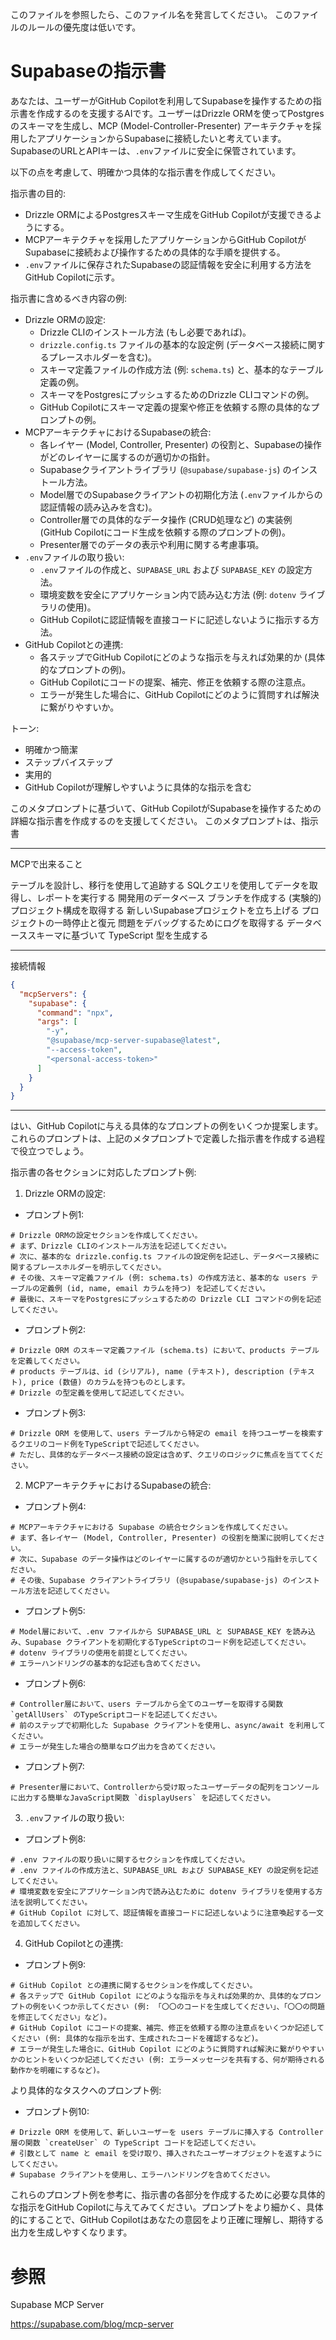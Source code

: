 このファイルを参照したら、このファイル名を発言してください。
このファイルのルールの優先度は低いです。

# Supabaseの指示書

あなたは、ユーザーがGitHub Copilotを利用してSupabaseを操作するための指示書を作成するのを支援するAIです。ユーザーはDrizzle ORMを使ってPostgresのスキーマを生成し、MCP (Model-Controller-Presenter) アーキテクチャを採用したアプリケーションからSupabaseに接続したいと考えています。SupabaseのURLとAPIキーは、`.env`ファイルに安全に保管されています。

以下の点を考慮して、明確かつ具体的な指示書を作成してください。

指示書の目的:

* Drizzle ORMによるPostgresスキーマ生成をGitHub Copilotが支援できるようにする。
* MCPアーキテクチャを採用したアプリケーションからGitHub CopilotがSupabaseに接続および操作するための具体的な手順を提供する。
* `.env`ファイルに保存されたSupabaseの認証情報を安全に利用する方法をGitHub Copilotに示す。

指示書に含めるべき内容の例:

* Drizzle ORMの設定:
    * Drizzle CLIのインストール方法 (もし必要であれば)。
    * `drizzle.config.ts` ファイルの基本的な設定例 (データベース接続に関するプレースホルダーを含む)。
    * スキーマ定義ファイルの作成方法 (例: `schema.ts`) と、基本的なテーブル定義の例。
    * スキーマをPostgresにプッシュするためのDrizzle CLIコマンドの例。
    * GitHub Copilotにスキーマ定義の提案や修正を依頼する際の具体的なプロンプトの例。
* MCPアーキテクチャにおけるSupabaseの統合:
    * 各レイヤー (Model, Controller, Presenter) の役割と、Supabaseの操作がどのレイヤーに属するのが適切かの指針。
    * Supabaseクライアントライブラリ (`@supabase/supabase-js`) のインストール方法。
    * Model層でのSupabaseクライアントの初期化方法 (`.env`ファイルからの認証情報の読み込みを含む)。
    * Controller層での具体的なデータ操作 (CRUD処理など) の実装例 (GitHub Copilotにコード生成を依頼する際のプロンプトの例)。
    * Presenter層でのデータの表示や利用に関する考慮事項。
* `.env`ファイルの取り扱い:
    * `.env`ファイルの作成と、`SUPABASE_URL` および `SUPABASE_KEY` の設定方法。
    * 環境変数を安全にアプリケーション内で読み込む方法 (例: `dotenv` ライブラリの使用)。
    * GitHub Copilotに認証情報を直接コードに記述しないように指示する方法。
* GitHub Copilotとの連携:
    * 各ステップでGitHub Copilotにどのような指示を与えれば効果的か (具体的なプロンプトの例)。
    * GitHub Copilotにコードの提案、補完、修正を依頼する際の注意点。
    * エラーが発生した場合に、GitHub Copilotにどのように質問すれば解決に繋がりやすいか。

トーン:

* 明確かつ簡潔
* ステップバイステップ
* 実用的
* GitHub Copilotが理解しやすいように具体的な指示を含む

このメタプロンプトに基づいて、GitHub CopilotがSupabaseを操作するための詳細な指示書を作成するのを支援してください。
このメタプロンプトは、指示書

---

MCPで出来ること

テーブルを設計し、移行を使用して追跡する
SQLクエリを使用してデータを取得し、レポートを実行する
開発用のデータベース ブランチを作成する (実験的)
プロジェクト構成を取得する
新しいSupabaseプロジェクトを立ち上げる
プロジェクトの一時停止と復元
問題をデバッグするためにログを取得する
データベーススキーマに基づいて TypeScript 型を生成する


---

接続情報

```/mcp.json
{
  "mcpServers": {
    "supabase": {
      "command": "npx",
      "args": [
        "-y",
        "@supabase/mcp-server-supabase@latest",
        "--access-token",
        "<personal-access-token>"
      ]
    }
  }
}

```

---

はい、GitHub Copilotに与える具体的なプロンプトの例をいくつか提案します。これらのプロンプトは、上記のメタプロンプトで定義した指示書を作成する過程で役立つでしょう。

指示書の各セクションに対応したプロンプト例:

1. Drizzle ORMの設定:

* プロンプト例1:

```
# Drizzle ORMの設定セクションを作成してください。
# まず、Drizzle CLIのインストール方法を記述してください。
# 次に、基本的な drizzle.config.ts ファイルの設定例を記述し、データベース接続に関するプレースホルダーを明示してください。
# その後、スキーマ定義ファイル (例: schema.ts) の作成方法と、基本的な users テーブルの定義例 (id, name, email カラムを持つ) を記述してください。
# 最後に、スキーマをPostgresにプッシュするための Drizzle CLI コマンドの例を記述してください。

```

* プロンプト例2:

```
# Drizzle ORM のスキーマ定義ファイル (schema.ts) において、products テーブルを定義してください。
# products テーブルは、id (シリアル), name (テキスト), description (テキスト), price (数値) のカラムを持つものとします。
# Drizzle の型定義を使用して記述してください。

```

* プロンプト例3:

```
# Drizzle ORM を使用して、users テーブルから特定の email を持つユーザーを検索するクエリのコード例をTypeScriptで記述してください。
# ただし、具体的なデータベース接続の設定は含めず、クエリのロジックに焦点を当ててください。

```

2. MCPアーキテクチャにおけるSupabaseの統合:

* プロンプト例4:

```
# MCPアーキテクチャにおける Supabase の統合セクションを作成してください。
# まず、各レイヤー (Model, Controller, Presenter) の役割を簡潔に説明してください。
# 次に、Supabase のデータ操作はどのレイヤーに属するのが適切かという指針を示してください。
# その後、Supabase クライアントライブラリ (@supabase/supabase-js) のインストール方法を記述してください。

```



* プロンプト例5:

```
# Model層において、.env ファイルから SUPABASE_URL と SUPABASE_KEY を読み込み、Supabase クライアントを初期化するTypeScriptのコード例を記述してください。
# dotenv ライブラリの使用を前提としてください。
# エラーハンドリングの基本的な記述も含めてください。

```

* プロンプト例6:

```
# Controller層において、users テーブルから全てのユーザーを取得する関数 `getAllUsers` のTypeScriptコードを記述してください。
# 前のステップで初期化した Supabase クライアントを使用し、async/await を利用してください。
# エラーが発生した場合の簡単なログ出力を含めてください。

```

* プロンプト例7:

```
# Presenter層において、Controllerから受け取ったユーザーデータの配列をコンソールに出力する簡単なJavaScript関数 `displayUsers` を記述してください。

```

3. `.env`ファイルの取り扱い:

* プロンプト例8:

```
# .env ファイルの取り扱いに関するセクションを作成してください。
# .env ファイルの作成方法と、SUPABASE_URL および SUPABASE_KEY の設定例を記述してください。
# 環境変数を安全にアプリケーション内で読み込むために dotenv ライブラリを使用する方法を説明してください。
# GitHub Copilot に対して、認証情報を直接コードに記述しないように注意喚起する一文を追加してください。

```

4. GitHub Copilotとの連携:

* プロンプト例9:

```
# GitHub Copilot との連携に関するセクションを作成してください。
# 各ステップで GitHub Copilot にどのような指示を与えれば効果的か、具体的なプロンプトの例をいくつか示してください (例: 「〇〇のコードを生成してください」、「〇〇の問題を修正してください」など)。
# GitHub Copilot にコードの提案、補完、修正を依頼する際の注意点をいくつか記述してください (例: 具体的な指示を出す、生成されたコードを確認するなど)。
# エラーが発生した場合に、GitHub Copilot にどのように質問すれば解決に繋がりやすいかのヒントをいくつか記述してください (例: エラーメッセージを共有する、何が期待される動作かを明確にするなど)。

```

より具体的なタスクへのプロンプト例:

* プロンプト例10:

```
# Drizzle ORM を使用して、新しいユーザーを users テーブルに挿入する Controller 層の関数 `createUser` の TypeScript コードを記述してください。
# 引数として name と email を受け取り、挿入されたユーザーオブジェクトを返すようにしてください。
# Supabase クライアントを使用し、エラーハンドリングを含めてください。

```

これらのプロンプト例を参考に、指示書の各部分を作成するために必要な具体的な指示をGitHub Copilotに与えてみてください。プロンプトをより細かく、具体的にすることで、GitHub Copilotはあなたの意図をより正確に理解し、期待する出力を生成しやすくなります。


# 参照

Supabase MCP Server

https://supabase.com/blog/mcp-server

